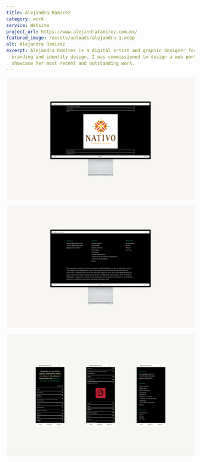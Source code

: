 ```yaml
---
title: Alejandra Ramirez
category: work
service: Website
project_url: https://www.alejandraramirez.com.mx/
featured_image: /assets/uploads/alejandra-1.webp
alt: Alejandra Ramirez
excerpt: Alejandra Ramirez is a digital artist and graphic designer focused on
  branding and identity design. I was commissioned to design a web portfolio to
  showcase her most recent and outstanding work.
---
```

![Alejandra Ramirez](/assets/uploads/alejandra-2.webp "Alejandra Ramirez Works")

![Alejandra Ramirez](/assets/uploads/alejandra-3.webp "Alejandra Ramirez About")

![Alejandra Ramirez](/assets/uploads/alejandra-mobile-2.webp "Alejandra Ramirez Mobile")